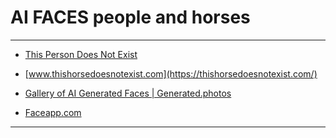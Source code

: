 # AI FACES people and horses
---

- [This Person Does Not Exist](https://thispersondoesnotexist.com/)

- [www.thishorsedoesnotexist.com](https://thishorsedoesnotexist.com/)

- [Gallery of AI Generated Faces | Generated.photos](https://generated.photos/faces)

- [Faceapp.com](https://www.faceapp.com/)

----
